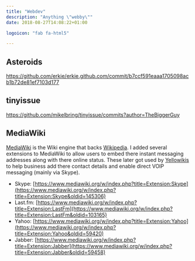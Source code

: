 ```yaml
---
title: "Webdev"
description: "Anything \"webby\""
date: 2018-08-27T14:08:22+01:00

logoicon: "fab fa-html5"

---
```


## Asteroids

https://github.com/erkie/erkie.github.com/commit/b7ccf591eaaa1705098acb1b72de81ef7103d177

## tinyissue

https://github.com/mikelbring/tinyissue/commits?author=TheBiggerGuy

## MediaWiki

[MediaWiki](https://www.mediawiki.org/wiki/MediaWiki) is the Wiki engine that backs [Wikipedia](https://www.wikipedia.org/). I added several extensions to MediaWiki to allow users to embed there instant messaging addresses along with there online status. These later got used by [Yellowikis](https://en.wikipedia.org/wiki/Yellowikis) to help business add there contact details and enable direct VOIP messaging (mainly via Skype).

* Skype: [https://www.mediawiki.org/w/index.php?title=Extension:Skype](https://www.mediawiki.org/w/index.php?title=Extension:Skype&oldid=145306)
* Last.fm: [https://www.mediawiki.org/w/index.php?title=Extension:LastFm](https://www.mediawiki.org/w/index.php?title=Extension:LastFm&oldid=103165)
* Yahoo: [https://www.mediawiki.org/w/index.php?title=Extension:Yahoo](https://www.mediawiki.org/w/index.php?title=Extension:Yahoo&oldid=59420)
* Jabber: [https://www.mediawiki.org/w/index.php?title=Extension:Jabber](https://www.mediawiki.org/w/index.php?title=Extension:Jabber&oldid=59458)
